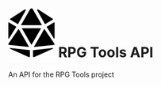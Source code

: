 
# ![dice-d20-solid-small.svg](dice-d20-solid-small.svg) RPG Tools API

An API for the RPG Tools project

